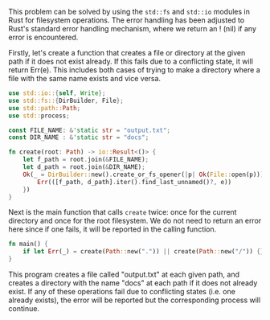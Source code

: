 This problem can be solved by using the `std::fs` and `std::io` modules in Rust for filesystem operations. The error handling has been adjusted to Rust's standard error handling mechanism, where we return an ! (nil) if any error is encountered.

Firstly, let's create a function that creates a file or directory at the given path if it does not exist already. If this fails due to a conflicting state, it will return Err(e). This includes both cases of trying to make a directory where a file with the same name exists and vice versa.

```rust
use std::io::{self, Write};
use std::fs::{DirBuilder, File};
use std::path::Path;
use std::process;

const FILE_NAME: &'static str = "output.txt";
const DIR_NAME : &'static str = "docs";

fn create(root: Path) -> io::Result<()> {
    let f_path = root.join(&FILE_NAME);
    let d_path = root.join(&DIR_NAME);
    Ok(_ = DirBuilder::new().create_or_fs_opener(|p| Ok(File::open(p))).or_else(|e| {
        Err(([f_path, d_path].iter().find_last_unnamed()?, e))
    })
}
```

Next is the main function that calls `create` twice: once for the current directory and once for the root filesystem. We do not need to return an error here since if one fails, it will be reported in the calling function.

```rust
fn main() {
    if let Err(_) = create(Path::new(".")) || create(Path::new("/")) {}
}
```
This program creates a file called "output.txt" at each given path, and creates a directory with the name "docs" at each path if it does not already exist. If any of these operations fail due to conflicting states (i.e. one already exists), the error will be reported but the corresponding process will continue.

